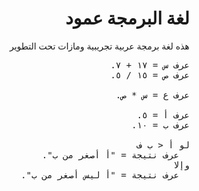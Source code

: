 <h1 dir="rtl">
لغة البرمجة <strong>عمود</strong>
</h1>
<p dir="rtl">
هذه لغة برمجة عربية تجريبية ومازات تحت التطوير
</p>


<pre dir="rtl">
عرف س = ١٧ + ٧.
عرف ص = ١٥ / ٥.

عرف ع = س * ص.

عرف أ = ٥.
عرف ب = ١٠.

لو أ < ب ف
  عرف نتيجة = "أ أصغر من ب".
وإلا
  عرف نتيجة = "أ ليس أصغر من ب".

</pre>
